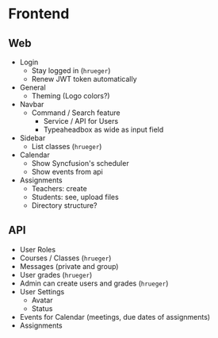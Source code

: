 # Frontend
## Web
- Login
  - Stay logged in (`hrueger`)
  - Renew JWT token automatically
- General
  - Theming (Logo colors?)
- Navbar
  - Command / Search feature
    - Service / API for Users
    - Typeaheadbox as wide as input field
- Sidebar
  - List classes (`hrueger`)
- Calendar
  - Show Syncfusion's scheduler
  - Show events from api
- Assignments
  - Teachers: create
  - Students: see, upload files
  - Directory structure?


## API
- User Roles
- Courses / Classes (`hrueger`)
- Messages (private and group)
- User grades (`hrueger`)
- Admin can create users and grades (`hrueger`)
- User Settings
  - Avatar
  - Status
- Events for Calendar (meetings, due dates of assignments)
- Assignments